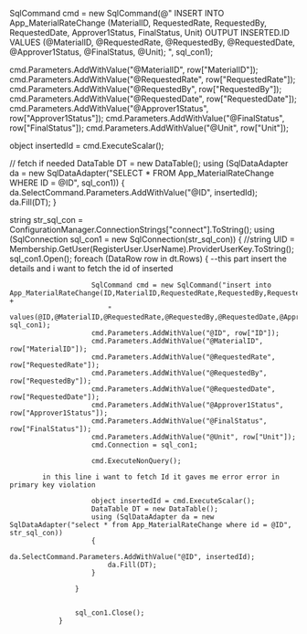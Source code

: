 SqlCommand cmd = new SqlCommand(@"
    INSERT INTO App_MaterialRateChange
        (MaterialID, RequestedRate, RequestedBy, RequestedDate, Approver1Status, FinalStatus, Unit)
    OUTPUT INSERTED.ID
    VALUES
        (@MaterialID, @RequestedRate, @RequestedBy, @RequestedDate, @Approver1Status, @FinalStatus, @Unit);
", sql_con1);

cmd.Parameters.AddWithValue("@MaterialID", row["MaterialID"]);
cmd.Parameters.AddWithValue("@RequestedRate", row["RequestedRate"]);
cmd.Parameters.AddWithValue("@RequestedBy", row["RequestedBy"]);
cmd.Parameters.AddWithValue("@RequestedDate", row["RequestedDate"]);
cmd.Parameters.AddWithValue("@Approver1Status", row["Approver1Status"]);
cmd.Parameters.AddWithValue("@FinalStatus", row["FinalStatus"]);
cmd.Parameters.AddWithValue("@Unit", row["Unit"]);

object insertedId = cmd.ExecuteScalar();

// fetch if needed
DataTable DT = new DataTable();
using (SqlDataAdapter da = new SqlDataAdapter("SELECT * FROM App_MaterialRateChange WHERE ID = @ID", sql_con1))
{
    da.SelectCommand.Parameters.AddWithValue("@ID", insertedId);
    da.Fill(DT);
}



string str_sql_con = ConfigurationManager.ConnectionStrings["connect"].ToString();
                using (SqlConnection sql_con1 = new SqlConnection(str_sql_con))
                {
                    //string UID = Membership.GetUser(RegisterUser.UserName).ProviderUserKey.ToString();
                    sql_con1.Open();
                    foreach (DataRow row in dt.Rows)
                    {
			--this part insert the details and i want to fetch the id of inserted 

                        SqlCommand cmd = new SqlCommand("insert into App_MaterialRateChange(ID,MaterialID,RequestedRate,RequestedBy,RequestedDate,Approver1Status,FinalStatus,Unit)" +
                            "  values(@ID,@MaterialID,@RequestedRate,@RequestedBy,@RequestedDate,@Approver1Status,@FinalStatus,@Unit)", sql_con1);
                        cmd.Parameters.AddWithValue("@ID", row["ID"]);
                        cmd.Parameters.AddWithValue("@MaterialID", row["MaterialID"]);
                        cmd.Parameters.AddWithValue("@RequestedRate", row["RequestedRate"]);
                        cmd.Parameters.AddWithValue("@RequestedBy", row["RequestedBy"]);
                        cmd.Parameters.AddWithValue("@RequestedDate", row["RequestedDate"]);
                        cmd.Parameters.AddWithValue("@Approver1Status", row["Approver1Status"]);
                        cmd.Parameters.AddWithValue("@FinalStatus", row["FinalStatus"]);
                        cmd.Parameters.AddWithValue("@Unit", row["Unit"]);
                        cmd.Connection = sql_con1;

                        cmd.ExecuteNonQuery();

			in this line i want to fetch Id it gaves me error error in primary key violation 

                        object insertedId = cmd.ExecuteScalar();
                        DataTable DT = new DataTable();
                        using (SqlDataAdapter da = new SqlDataAdapter("select * from App_MaterialRateChange where id = @ID", str_sql_con))
                        {
                            da.SelectCommand.Parameters.AddWithValue("@ID", insertedId);
                            da.Fill(DT);
                        }

                    }
                    

                    sql_con1.Close();
                }
                
